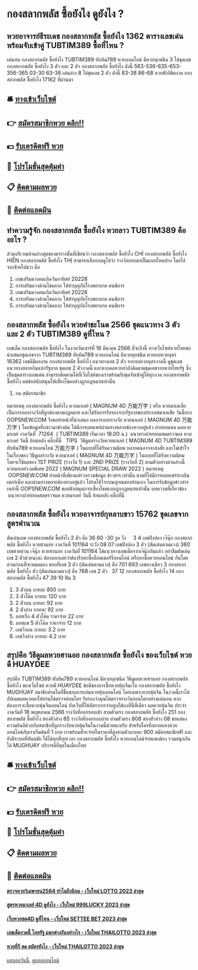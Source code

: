 # กองสลากพลัส ซื้อยังไง ดูยังไง ?
## หวยอาจารย์ธีระเดช กองสลากพลัส ซื้อยังไง 1362 ตารางเลขเด่น พร้อมจับเข้าคู่ TUBTIM389 ซื้อที่ไหน ?
เด่นบน กองสลากพลัส ซื้อยังไง TUBTIM389 ทับทิม789 หวยออนไลน์ มีหวยทุกชนิด 3 ได้ชุดเลข กองสลากพลัส ซื้อยังไง 3 ตัว และ 2 ตัว กองสลากพลัส ซื้อยังไง ดังนี้
563-536-635-653-356-365
03-30
63-36
เด่นล่าง 8 ได้ชุดเลข 2 ตัว ดังนี้
83-38
86-68
หวยฟ้าลิขิตงวด กองสลากพลัส ซื้อยังไง 17162 ที่ผ่านมา

## 🛎 [ทางเข้าเว็บไซต์](https://bit.ly/3BG5bNw)
## 👉 [สมัครสมาชิกหวย คลิก!!](https://bit.ly/3BG5bNw)
## 💵 [รับเครดิตฟรี หวย](https://bit.ly/3C3mvgS)
## 👑 [โปรโมชั่นสุดคุ้มค่า](https://bit.ly/3C3mvgS)
## 📋 [ติดตามผลหวย](https://bit.ly/3C3mvgS)
## 📱 [ติดต่อแอดมิน](https://bit.ly/3C3mvgS)

## ทำความรู้จัก กองสลากพลัส ซื้อยังไง หวยลาว TUBTIM389 คืออะไร ?
ส่วนบริเวณด้านล่างสุดของตารางนั้นที่เขียนว่า กองสลากพลัส ซื้อยังไง CHỈ กองสลากพลัส ซื้อยังไง HIỂN กองสลากพลัส ซื้อยังไง THỊ สามารถเลือกกดดูได้ว่า รางวัลออกมาเป็นแบบไหนบ้าง โดยไล่จากซ้ายไปขวา คือ
1. เลขเสริมดวงคนเกิดวันอาทิตย์ 20228
2. การเสริมดวงด้านโชคลาภ ให้ทำบุญกับโรงพยาบาล คนพิการ
3. เลขเสริมดวงคนเกิดวันอาทิตย์ 20228
4. การเสริมดวงด้านโชคลาภ ให้ทำบุญกับโรงพยาบาล คนพิการ
5. การเสริมดวงด้านโชคลาภ ให้ทำบุญกับโรงพยาบาล คนพิการ

## กองสลากพลัส ซื้อยังไง หวยคำชะโนด 2566 ชุดแนวทาง 3 ตัว และ 2 ตัว TUBTIM389 ดูที่ไหน ?
เลขเด็ด กองสลากพลัส ซื้อยังไง ในงวดวันเสาร์ที่ 16 มีนาคม 2566 ที่จะถึงนี้ ทางเว็บไซต์หวยไทยขอนำเสนอชุดเลขจาก TUBTIM389 ทับทิม789 หวยออนไลน์ มีหวยทุกชนิด หวยกบหวยอุดร 16362 เลขดีมีผลงาน กองสลากพลัส ซื้อยังไง แนวทางเลข 2 ตัว จากกบหวยอุดรงวดนี้ ดูชุดเลขแนวทางสลากกินแบ่งรัฐบาล ชุดเลข 2 ตัวงวดนี้ และหากคอหวยกำลังติดตามชุดเลขจากหวยไทยรัฐ ซึ่งเป็นชุดตารางเลขเด่น สามารถติดตามได้ที่เว็บไซต์ของเราพร้อมกับชุดจับเข้าคู่ได้ทุกงวด กองสลากพลัส ซื้อยังไง แต่ขอสนับสนุนให้เสี่ยงโชคอย่างถูกกฎหมายเท่านั้น
1. กด สมัครสมาชิก

หมายเหตุ กองสลากพลัส ซื้อยังไง หวยมาเลย์ ( MAGNUM 4D 万能万字 ) หรือ หวยมาเลเซีย เป็นการออกรางวัลที่ถูกต้องตามกฎหมาย และได้รับการรับรองจากรัฐบาลของประเทศมาเลเชีย
วันนี้ทาง OOPSNEW.COM จึงขอทำหน้าที่นำเสนอ ผลการออกรางวัล หวยมาเลย์ ( MAGNUM 4D 万能万字 ) โดยข้อมูลที่กล่าวมาข่างต้น ได้มีการเผยแพร่ผ่านทางหลายช่องทางอยู่แล้ว
ถ่ายทอดสด ผลหวยมาเลย์ งวดวันที่  71264  ( TUBTIM389 เริ่มเวลา 18.00 น.)
 แนวทางถ่ายทอดสดตรวจผล หวยมาเลย์ วันนี้ ย้อนหลัง คลิ๊กที่นี่  
TIPS  วิธีดูผลรางวัลหวยมาเลย์ ( MAGNUM 4D TUBTIM389 ทับทิม789 หวยออนไลน์ 万能万字 ) ในแบบที่ได้รับความนิยม
หลายคนอาจจะสงสัย และไม่เข้าใจ ในเรื่องของ วิธีดูผลรางวัล หวยมาเลย์ ( MAGNUM 4D 万能万字 ) ในแบบที่ได้รับความนิยม โดยจะใช้ผลของ 1ST PRIZE (รางวัล 1) และ 2ND PRIZE (รางวัลที่ 2) ตามตัวอย่างด่านล่างนี้
หวยมาเลย์งวดพิเศษ 2022 ( MAGNUM SPECIAL DRAW 2022 )
หมายเหตุ  OOPSNEW.COM ทำหน้าที่เพียงแค่รวบรวมข้อมูล ข่าวสาร เท่านั้น ตามที่ได้มีการเผยแพร่ทางอินเตอร์เน็ท และผ่านทางหลายช่องทางอยู่แล้ว โปรดใช้วิจารณญาณของท่านเอง ในการรับข้อมูลข่าวสารเหล่านี้ OOPSNEW.COM ขอสนับสนุนการเสี่ยงโชคแบบถูกกฎหมายเท่านั้น
บทความที่เกี่ยวข้อง
 แนวทางถ่ายทอดสดตรวจผล หวยมาเลย์ วันนี้ ย้อนหลัง คลิ๊กที่นี่  

## กองสลากพลัส ซื้อยังไง หวยอาจารย์กุหลาบขาว 15762 ชุดเลขจากสูตรคำนวณ
ตัดเล่นเลข กองสลากพลัส ซื้อยังไง 2 ตัว คือ 36 60 -30
รูด วิ่ง     3 4
เลขปิงปอง เจ๊นุ๊ก กองสลากพลัส ซื้อยังไง หวยฮานอย งวดวันที่ 101164
ระวัง 08 07
เลขปิงปอง 3 ตัว (ตัดเล่นตามดวง) 360
เลขสายด่วน เจ๊นุ๊ก หวยฮานอย งวดวันที่ 101164
ได้แนวทางเลขเด็ดจากเจ๊นุ๊กกันแล้ว อย่าลืมตัดเล่นเลข 2 ตัวด้วยนะคะ ต้องบอกเลยว่าต้องรีบหาซื้อล็อตเตอร์รี่ออนไลน์ หรือหาซื้อหวยออนไลน์ กันโดยด่วนก่อนที่จะหมดแผง
ชอบที่เลข 3 ตัว (ตัดเล่นตามดวง) คือ 701 693
เลขหางเดียว 3 กองสลากพลัส ซื้อยังไง ตัว (ตัดเล่นตามดวง) คือ 768
เลข 2 ตัว   37 12 กองสลากพลัส ซื้อยังไง 14 กองสลากพลัส ซื้อยังไง 47 39 10
ฟัน 3
1. 3 ตัวบน บาทละ 850 บาท
2. 3 ตัวโต๊ด บาทละ 120 บาท
3. 2 ตัวบน บาทละ 92 บาท
4. 2 ตัวล่าง บาทละ 92 บาท
5. ลอยเรือ 4 ตัวโต๊ด ราคาจ่าย 22 บาท
6. ลอยแพ 5 ตัวโต๊ด ราคาจ่าย 12 บาท
7. เลขวิ่งบน บาทละ 3.2 บาท
8. เลขวิ่งล่าง บาทละ 4.2 บาท

## สรุปคือ วิธีดูผลหวยฮานอย กองสลากพลัส ซื้อยังไง ของเว็บไซต์ หวยดี HUAYDEE
สรุปคือ TUBTIM389 ทับทิม789 หวยออนไลน์ มีหวยทุกชนิด วิธีดูผลหวยฮานอย กองสลากพลัส ซื้อยังไง ของเว็บไซต์ หวยดี HUAYDEE ข้อดีของการซื้อหวยหุ้นจีนเว็บ กองสลากพลัส ซื้อยังไง MUGHUAY
สมาชิกท่านใดที่ชื่นชอบการเล่นหวยหุ้นออนไลน์ โดยเฉพาะหวยหุ้นจีน ในงวดนี้เราได้อัปเดตผลหวยมาให้ท่านได้ตรวจก่อนใคร รับรองว่าคุณได้ตรวจรางวัลก่อนใครอย่างแน่นอน หากต้องการจะซื้อหวยหุ้นจีนออนไลน์ กับเว็บที่ให้อัตราการจ่ายสูงก็ต้องที่นี่ที่เดียว
ผลหวยหุ้นจีน ประจำงวดวันที่ 18 พฤษภาคม 2566 รางวัลที่ออกรอบเช้า สามตัวตรง กองสลากพลัส ซื้อยังไง 251 กองสลากพลัส ซื้อยังไง สองตัวล่าง 65 รางวัลที่ออกรอบบ่าย สามตัวตรง 808 สองตัวล่าง 08 ขอแสดงความยินดีด้วยกับสมาชิกที่ถูกรางวัลหวยหุ้นจีนในงวดนี้ด้วยนะครับ สำหรับใครที่อยากแทงหวยออนไลน์กับเราเริ่มต้นที่ 1 บาท เราพร้อมที่จะจ่ายในราคาที่สูงสามตัวบาทละ 900 สมัครสมาชิกฟรี และยังมีระบบที่ทันสมัย ใช้ได้ทุกที่ทุกเวลา กองสลากพลัส ซื้อยังไง หวยออนไลน์จ่ายแพงต้อง รวมสนุกกันได้ MUGHUAY บริการดีที่สุดในเมืองไทย

## 🛎 [ทางเข้าเว็บไซต์](https://bit.ly/3BG5bNw)
## 👉 [สมัครสมาชิกหวย คลิก!!](https://bit.ly/3BG5bNw)
## 💵 [รับเครดิตฟรี หวย](https://bit.ly/3C3mvgS)
## 👑 [โปรโมชั่นสุดคุ้มค่า](https://bit.ly/3C3mvgS)
## 📋 [ติดตามผลหวย](https://bit.ly/3C3mvgS)
## 📱 [ติดต่อแอดมิน](https://bit.ly/3C3mvgS)

#### [ตรวจหวย1เมษายน2564 ทำไมถึงนิยม - เว็บใหม่ LOTTO 2023 ล่าสุด](https://atom.io/themes/ตรวจหวย1เมษายน2564%20ทำไมถึงนิยม%20-%20เว็บใหม่%20lotto%202023%20ล่าสุด)
#### [สูตรหวยมาเลย์ 4D ดูยังไง - เว็บใหม่ 999LUCKY 2023 ล่าสุด](https://atom.io/themes/สูตรหวยมาเลย์%204d%20ดูยังไง%20-%20เว็บใหม่%20999lucky%202023%20ล่าสุด)
#### [เว็บหวยสด4D ดูที่ไหน - เว็บใหม่ SETTEE BET 2023 ล่าสุด](https://atom.io/themes/เว็บหวยสด4d%20ดูที่ไหน%20-%20เว็บใหม่%20settee%20bet%202023%20ล่าสุด)
#### [เลขเด็ดงวดนี้ ไทยรัฐ แตกต่างกันอย่างไร - เว็บใหม่ THAILOTTO 2023 ล่าสุด](https://atom.io/themes/เลขเด็ดงวดนี้%20ไทยรัฐ%20แตกต่างกันอย่างไร%20-%20เว็บใหม่%20thailotto%202023%20ล่าสุด)
#### [หวยยี่กี สด สมัครยังไง - เว็บใหม่ THAILOTTO 2023 ล่าสุด](https://atom.io/themes/หวยยี่กี%20สด%20สมัครยังไง%20-%20เว็บใหม่%20thailotto%202023%20ล่าสุด)

[ผลบอลวันนี้](https://siamsport.tv "ผลบอลวันนี้"), [ดูบอลออนไลน์](https://siamsport.tv/ดูบอลสด "ดูบอลออนไลน์")
